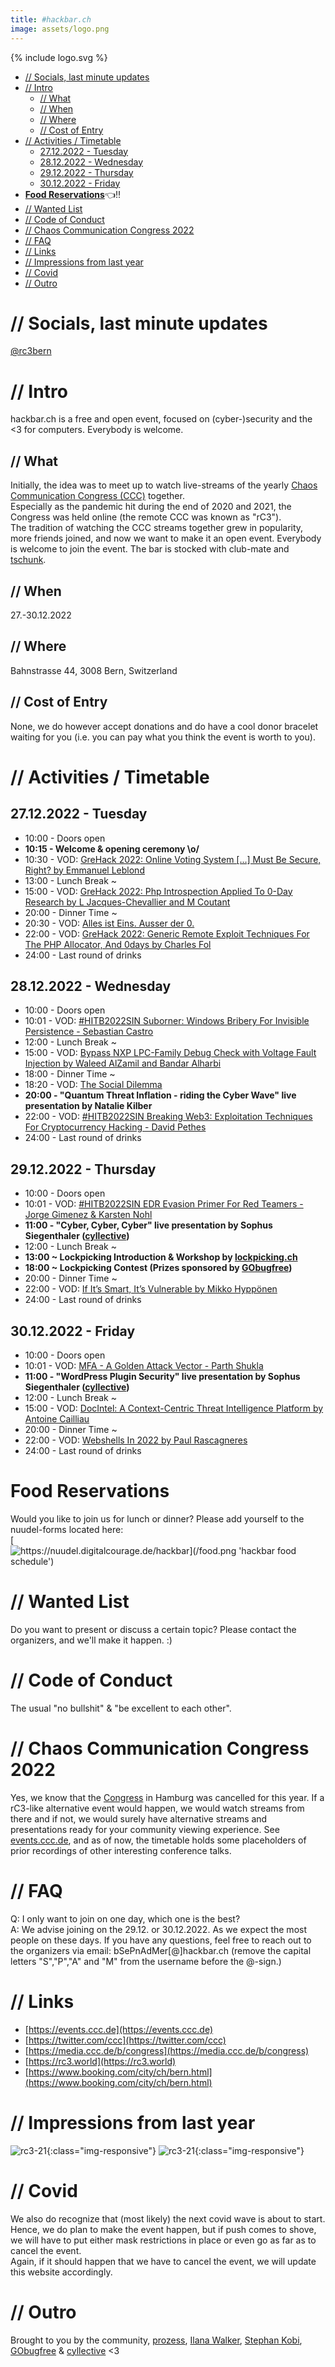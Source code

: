 ```yaml
---
title: #hackbar.ch
image: assets/logo.png
---
```


{% include logo.svg %}

- [// Socials, last minute updates](#-socials-last-minute-updates)
- [// Intro](#-intro)
  * [// What](#-what)
  * [// When](#-when)
  * [// Where](#-where)
  * [// Cost of Entry](#-cost-of-entry)
- [// Activities / Timetable](#-activities---timetable)
  * [27.12.2022 - Tuesday](#27122022---tuesday)
  * [28.12.2022 - Wednesday](#28122022---wednesday)
  * [29.12.2022 - Thursday](#29122022---thursday)
  * [30.12.2022 - Friday](#30122022---friday)
- **[Food Reservations](#food-reservations)**👈‼️
- [// Wanted List](#-wanted-list)
- [// Code of Conduct](#-code-of-conduct)
- [// Chaos Communication Congress 2022](#-chaos-communication-congress-2022)
- [// FAQ](#-faq)
- [// Links](#-links)
- [// Impressions from last year](#-impressions-from-last-year)
- [// Covid](#-covid)
- [// Outro](#-outro)

# // Socials, last minute updates
[@rc3bern](https://twitter.com/rc3bern)

# // Intro
hackbar.ch is a free and open event, focused on (cyber-)security and the <3 for computers.
Everybody is welcome.

## // What
Initially, the idea was to meet up to watch live-streams of the yearly [Chaos Communication Congress (CCC)](https://en.wikipedia.org/wiki/Chaos_Communication_Congress) together.  
Especially as the pandemic hit during the end of 2020 and 2021, the Congress was held online (the remote CCC was known as "rC3").  
The tradition of watching the CCC streams together grew in popularity, more friends joined, and now we want to make it an open event.
Everybody is welcome to join the event. The bar is stocked with club-mate and [tschunk](https://en.wikipedia.org/wiki/Tschunk). 

## // When
27.-30.12.2022 

## // Where
Bahnstrasse 44, 3008 Bern, Switzerland

## // Cost of Entry
None, we do however accept donations and do have a cool donor bracelet waiting for you (i.e. you can pay what you think the event is worth to you).

# // Activities / Timetable

## 27.12.2022 - Tuesday
* 10:00 - Doors open
* **10:15 - Welcome & opening ceremony \o/**
* 10:30 - VOD: [GreHack 2022: Online Voting System [...] Must Be Secure, Right? by Emmanuel Leblond](https://www.youtube.com/watch?v=wTGM4lskycM)
* 13:00 - Lunch Break ~
* 15:00 - VOD: [GreHack 2022: Php Introspection Applied To 0-Day Research by L Jacques-Chevallier and M Coutant](https://www.youtube.com/watch?v=ULUtXIptTM0)
* 20:00 - Dinner Time ~
* 20:30 - VOD: [Alles ist Eins. Ausser der 0.](https://allesisteins.film/)
* 22:00 - VOD: [GreHack 2022: Generic Remote Exploit Techniques For The PHP Allocator, And 0days by Charles Fol](https://www.youtube.com/watch?v=wOEaLlbAU5c)
* 24:00 - Last round of drinks

## 28.12.2022 - Wednesday
* 10:00 - Doors open
* 10:01 - VOD: [#HITB2022SIN Suborner: Windows Bribery For Invisible Persistence - Sebastian Castro](https://www.youtube.com/watch?v=XejYuLQ1R3w)
* 12:00 - Lunch Break ~
* 15:00 - VOD: [Bypass NXP LPC-Family Debug Check with Voltage Fault Injection by Waleed AlZamil and Bandar Alharbi](https://www.youtube.com/watch?v=RlV9t0gXTLI)
* 18:00 - Dinner Time ~
* 18:20 - VOD: [The Social Dilemma](https://www.thesocialdilemma.com/)
* **20:00 - "Quantum Threat Inflation - riding the Cyber Wave" live presentation by Natalie Kilber**
* 22:00 - VOD: [#HITB2022SIN Breaking Web3: Exploitation Techniques For Cryptocurrency Hacking - David Pethes](https://www.youtube.com/watch?v=ie5kmTHaeN8)
* 24:00 - Last round of drinks

## 29.12.2022 - Thursday
* 10:00 - Doors open
* 10:01 - VOD: [#HITB2022SIN EDR Evasion Primer For Red Teamers - Jorge Gimenez & Karsten Nohl](https://www.youtube.com/watch?v=CKfjLnEMfvI)
* **11:00 - "Cyber, Cyber, Cyber" live presentation by Sophus Siegenthaler ([cyllective](https://cyllective.com))**
* 12:00 - Lunch Break ~
* **13:00 ~ Lockpicking Introduction & Workshop by [lockpicking.ch](http://lockpicking.ch)**
* **18:00 ~ Lockpicking Contest (Prizes sponsored by [GObugfree](https://gobugfree.com))**
* 20:00 - Dinner Time ~
* 22:00 - VOD: [If It’s Smart, It’s Vulnerable by Mikko Hyppönen](https://www.youtube.com/watch?v=5MfrNBCvprQ)
* 24:00 - Last round of drinks

## 30.12.2022 - Friday
* 10:00 - Doors open
* 10:01 - VOD: [MFA - A Golden Attack Vector - Parth Shukla](https://www.youtube.com/watch?v=pEmrPd9RDa4)
* **11:00 - "WordPress Plugin Security" live presentation by Sophus Siegenthaler ([cyllective](https://cyllective.com))**
* 12:00 - Lunch Break ~
* 15:00 - VOD: [DocIntel: A Context-Centric Threat Intelligence Platform by Antoine Cailliau](https://www.youtube.com/watch?v=7k8flUpGF5c)
* 20:00 - Dinner Time ~
* 22:00 - VOD: [Webshells In 2022 by Paul Rascagneres](https://www.youtube.com/watch?v=hEaheU4PPI4)
* 24:00 - Last round of drinks

# Food Reservations
Would you like to join us for lunch or dinner? Please add yourself to the nuudel-forms located here:  
[![https://nuudel.digitalcourage.de/hackbar](/food.png 'hackbar food schedule')](https://nuudel.digitalcourage.de/hackbar)

# // Wanted List
Do you want to present or discuss a certain topic? 
Please contact the organizers, and we'll make it happen. :)

# // Code of Conduct
The usual "no bullshit" & "be excellent to each other".

# // Chaos Communication Congress 2022
Yes, we know that the [Congress](https://en.wikipedia.org/wiki/Chaos_Communication_Congress) in Hamburg was cancelled for this year. If a rC3-like alternative event would happen, we would watch streams from there and if not, we would surely have alternative streams and presentations ready for your community viewing experience. See [events.ccc.de](https://events.ccc.de/), and as of now, the timetable holds some placeholders of prior recordings of other interesting conference talks.

# // FAQ
Q: I only want to join on one day, which one is the best?  
A: We advise joining on the 29.12. or 30.12.2022. As we expect the most people on these days.
If you have any questions, feel free to reach out to the organizers via email: bSePnAdMer[@]hackbar.ch  (remove the capital letters "S","P","A" and "M" from the username before the @-sign.)

# // Links
* [https://events.ccc.de](https://events.ccc.de)
* [https://twitter.com/ccc](https://twitter.com/ccc)
* [https://media.ccc.de/b/congress](https://media.ccc.de/b/congress)
* [https://rc3.world](https://rc3.world)
* [https://www.booking.com/city/ch/bern.html](https://www.booking.com/city/ch/bern.html)

# // Impressions from last year
![rc3-21](/rc3-21.jpeg){:class="img-responsive"}
![rc3-21](/rc3-2-21.jpeg){:class="img-responsive"}

# // Covid
We also do recognize that (most likely) the next covid wave is about to start.  
Hence, we do plan to make the event happen, but if push comes to shove, we will have to put either mask restrictions in place or even go as far as to cancel the event.  
Again, if it should happen that we have to cancel the event, we will update this website accordingly.

# // Outro
Brought to you by the community, [prozess](https://prozess.be), [Ilana Walker](https://ilanas-spektakel.ch), [Stephan Kobi](https://stephankobi.ch), [GObugfree](https://gobugfree.com) & [cyllective](https://cyllective.com/) <3

